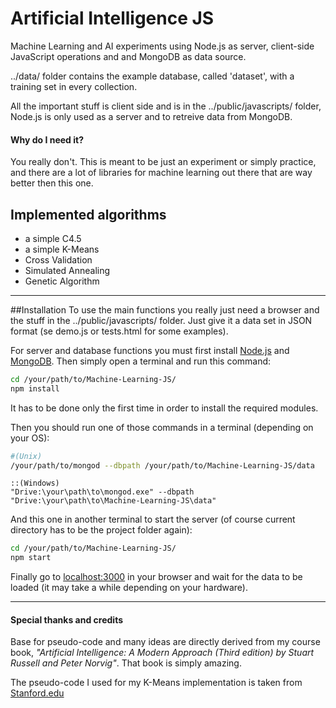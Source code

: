 # Artificial Intelligence JS
Machine Learning and AI experiments using Node.js as server, client-side JavaScript operations and and MongoDB as data source.

../data/ folder contains the example database, called 'dataset', with a training set in every collection.

All the important stuff is client side and is in the ../public/javascripts/ folder, Node.js is only used as a server and to retreive data from MongoDB.

#### Why do I need it?
You really don't. This is meant to be just an experiment or simply practice, and there are a lot of libraries for machine learning out there that are way better then this one.


## Implemented algorithms
* a simple C4.5
* a simple K-Means
* Cross Validation
* Simulated Annealing
* Genetic Algorithm

***

##Installation
To use the main functions you really just need a browser and the stuff in the ../public/javascripts/ folder.
Just give it a data set in JSON format (se demo.js or tests.html for some examples).

For server and database functions you must first install [Node.js](https://nodejs.org/) and [MongoDB](https://www.mongodb.org/).
Then simply open a terminal and run this command:
```bash
cd /your/path/to/Machine-Learning-JS/
npm install
```
It has to be done only the first time in order to install the required modules.

Then you should run one of those commands in a terminal (depending on your OS):
```bash
#(Unix)
/your/path/to/mongod --dbpath /your/path/to/Machine-Learning-JS/data
```
```command
::(Windows)
"Drive:\your\path\to\mongod.exe" --dbpath "Drive:\your\path\to\Machine-Learning-JS\data"
```
And this one in another terminal to start the server (of course current directory has to be the project folder again):
```bash
cd /your/path/to/Machine-Learning-JS/
npm start
```
Finally go to [localhost:3000](http://localhost:3000) in your browser and wait for the data to be loaded (it may take a while depending on your hardware).

***

#### Special thanks and credits
Base for pseudo-code and many ideas are directly derived from my course book,
*"Artificial Intelligence: A Modern Approach (Third edition) by Stuart Russell and Peter Norvig"*.
That book is simply amazing.

The pseudo-code I used for my K-Means implementation is taken from [Stanford.edu](http://stanford.edu/~cpiech/cs221/handouts/kmeans.html)
